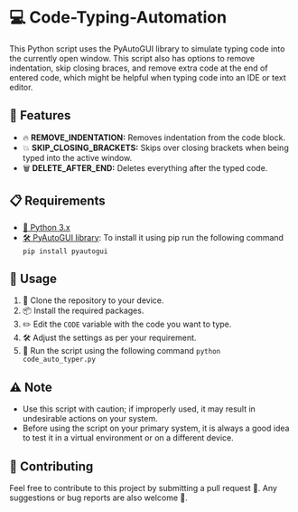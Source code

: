 # 💻 Code-Typing-Automation

This Python script uses the PyAutoGUI library to simulate typing code into the currently open window. This script also has options to remove indentation, skip closing braces, and remove extra code at the end of entered code, which might be helpful when typing code into an IDE or text editor.

## 🎉 Features

- 🔥 **REMOVE_INDENTATION:** Removes indentation from the code block.
- 💥 **SKIP_CLOSING_BRACKETS:** Skips over closing brackets when being typed into the active window.
- 🗑️ **DELETE_AFTER_END:** Deletes everything after the typed code.

## 📋 Requirements

- [🐍 Python 3.x](https://www.python.org/downloads/)
- [🛠️ PyAutoGUI library](https://pypi.org/project/PyAutoGUI/): To install it using pip run the following command `pip install pyautogui`

## 🚀 Usage

1. 💾 Clone the repository to your device.
2. 📦 Install the required packages.
3. ✏️ Edit the `CODE` variable with the code you want to type.
4. 🛠️ Adjust the settings as per your requirement.
5. 🚀 Run the script using the following command `python code_auto_typer.py`

## ⚠️ Note

- Use this script with caution; if improperly used, it may result in undesirable actions on your system.
- Before using the script on your primary system, it is always a good idea to test it in a virtual environment or on a different device.

## 🤝 Contributing

Feel free to contribute to this project by submitting a pull request 🙌. Any suggestions or bug reports are also welcome 💬.
